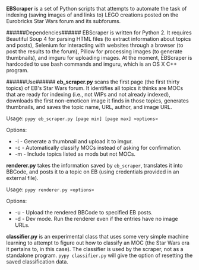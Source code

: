 **EBScraper** is a set of Python scripts that attempts to automate the task of
indexing (saving images of and links to) LEGO creations posted on the 
Eurobricks Star Wars forum and its subforums. 



######Dependencies######
EBScraper is written for Python 2. It requires Beautiful Soup 4 for parsing
HTML files (to extract information about topics and posts), Selenium for 
interacting with websites through a browser (to post the results to the forum),
Pillow for processing images (to generate thumbnails), and imguru for uploading
images. At the moment, EBScraper is hardcoded to use bash commands and imguru, 
which is an OS X C++ program.



######Use######
**eb_scraper.py** scans the first page (the first thirty topics) of EB's Star
Wars forum. It identifies all topics it thinks are MOCs that are ready for
indexing (i.e., not WIPs and not already indexed), downloads the first 
non-emoticon image it finds in those topics, generates thumbnails, and saves 
the topic name, URL, author, and image URL.

Usage: `pypy eb_scraper.py [page min] [page max] <options>`

Options:
- -i - Generate a thumbnail and upload it to imgur.
- -c - Automatically classify MOCs instead of asking for confirmation.
- -m - Include topics listed as mods but not MOCs.



**renderer.py** takes the information saved by `eb_scraper`, translates it into
BBCode, and posts it to a topic on EB (using credentials provided in an
external file).

Usage: `pypy renderer.py <options>`

Options:
- -u - Upload the rendered BBCode to specified EB posts.
- -d - Dev mode. Run the renderer even if the entries have no image URLs.



**classifier.py** is an experimental class that uses some very simple machine
learning to attempt to figure out how to classify an MOC (the Star Wars era it
pertains to, in this case). The classifier is used by the scraper, not as a
standalone program. `pypy classifier.py` will give the option of resetting the
saved classification data.
